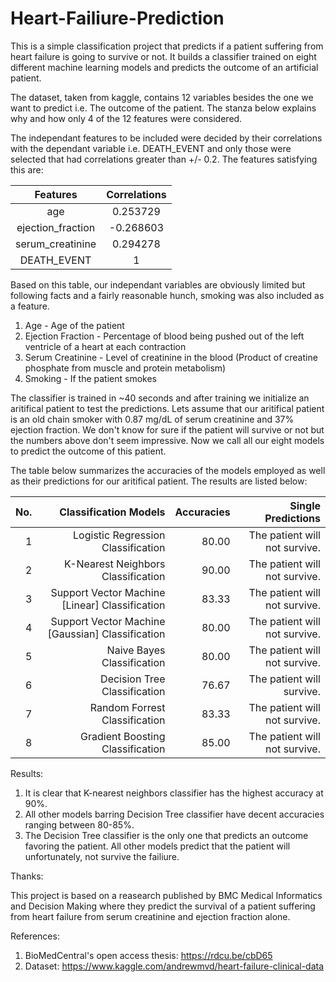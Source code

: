 # Heart-Failiure-Prediction

This is a simple classification project that predicts if a patient suffering from heart failure is going to survive or not. It builds a classifier trained on eight different machine learning models and predicts the outcome of an artificial patient. 

The dataset, taken from kaggle, contains 12 variables besides the one we want to predict i.e. The outcome of the patient. The stanza below explains why and how only 4 of the 12 features were considered.

The independant features to be included were decided by their correlations with the dependant variable i.e. DEATH_EVENT and only those were selected that had correlations greater than +/- 0.2. The features satisfying this are:

|Features              |Correlations|
|:--------------------:|:----------:|
|age                   |  0.253729  |
|ejection_fraction     | -0.268603  |
|serum_creatinine      |  0.294278  |
|DEATH_EVENT           |     1      |

Based on this table, our independant variables are obviously limited but following facts and a fairly reasonable hunch, smoking was also included as a feature.

 1) Age - Age of the patient
 2) Ejection Fraction - Percentage of blood being pushed out of the left ventricle of a heart at each contraction
 3) Serum Creatinine - Level of creatinine in the blood (Product of creatine phosphate from muscle and protein metabolism)
 4) Smoking - If the patient smokes
 
The classifier is trained in ~40 seconds and after training we initialize an aritifical patient to test the predictions.
Lets assume that our aritifical patient is an old chain smoker with 0.87 mg/dL of serum creatinine and 37% ejection fraction.
We don't know for sure if the patient will survive or not but the numbers above don't seem impressive.
Now we call all our eight models to predict the outcome of this patient.

The table below summarizes the accuracies of the models employed as well as their predictions for our aritifical patient. The results are listed below:

|No.|Classification Models                            |Accuracies|      Single Predictions     |
|--:|------------------------------------------------:|---------:|----------------------------:|
| 1 |Logistic Regression Classification               |   80.00  |The patient will not survive.|
| 2 |K-Nearest Neighbors Classification               |   90.00  |The patient will not survive.|
| 3 |Support Vector Machine [Linear] Classification   |   83.33  |The patient will not survive.|
| 4 |Support Vector Machine [Gaussian] Classification |   80.00  |The patient will not survive.|
| 5 |Naive Bayes Classification                       |   80.00  |The patient will not survive.|
| 6 |Decision Tree Classification                     |   76.67  |The patient will survive.    |
| 7 |Random Forrest Classification                    |   83.33  |The patient will not survive.|
| 8 |Gradient Boosting Classification                 |   85.00  |The patient will not survive.|

Results:

1) It is clear that K-nearest neighbors classifier has the highest accuracy at 90%.
2) All other models barring Decision Tree classifier have decent accuracies ranging between 80-85%.
3) The Decision Tree classifier is the only one that predicts an outcome favoring the patient. All other models predict that the patient will unfortunately, not survive the failiure.

Thanks: 

This project is based on a reasearch published by BMC Medical Informatics and Decision Making where they predict the survival of a patient suffering from heart failure from serum creatinine and ejection fraction alone. 

References:

1) BioMedCentral's open access thesis: https://rdcu.be/cbD65
2) Dataset: https://www.kaggle.com/andrewmvd/heart-failure-clinical-data
